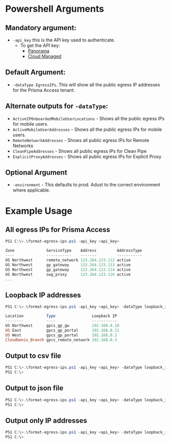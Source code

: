 # Powershell Arguments
## Mandatory argument:
* `-api_key` this is the API key used to authenticate.
  - To get the API key:
    - [Panorama](https://docs.paloaltonetworks.com/prisma/prisma-access/preferred/2-2/prisma-access-panorama-admin/prisma-access-overview/retrieve-ip-addresses-for-prisma-access)
    - [Cloud Managed](https://docs.paloaltonetworks.com/prisma/prisma-access/prisma-access-cloud-managed-admin/prisma-access-service-infrastructure/retrieve-ip-addresses-to-allow-for-prisma-access) 

## Default Argument:
* `-dataType EgressIPs`. This will show all the public egress IP addresses for the Prisma Access tenant.

## Alternate outputs for `-dataType`:
* `ActiveIPOnboardedMobileUserLocations` - Shows all the public egress IPs for mobile users.
* `ActiveMobileUserAddresses` - Shows all the public egress IPs for mobile users.
* `RemoteNetworkAddresses` - Shows all public egress IPs for Remote Networks
* `CleanPipeAddresses` - Shows all public egress IPs for Clean Pipe
* `ExplicitProxyAddresses` - Shows all public egress IPs for Explicit Proxy

## Optional Argument
* `-environment` - This defaults to prod. Adust to the correct environment where applicable.

# Example Usage
## All egress IPs for Prisma Access
```powershell
PS1 C:\>.\format-egress-ips.ps1 -api_key <api_key>

Zone              ServiceType    Address         AddressType
----              -----------    -------         -----------
US Northwest      remote_network 123.264.123.112 active
US Northwest      gp_gateway     123.264.123.113 active
US Northwest      gp_gateway     123.264.123.114 active
US Northwest      swg_proxy      123.264.123.116 active
...
```

## Loopback IP addresses
```powershell
PS1 C:\>.\format-egress-ips.ps1 -api_key <api_key> -dataType loopback_ip

Location          Type                Loopback IP
--------          ----                -----------
US Northwest      gpcs_gp_gw          192.168.0.10
US East           gpcs_gp_portal      192.168.0.11
US West           gpcs_gp_portal      192.168.0.2
CloudGenix_Branch gpcs_remote_network 192.168.0.3
```

## Output to csv file
```powershell
PS1 C:\>.\format-egress-ips.ps1 -api_key <api_key> -dataType loopback_ip -outputFile loopback.csv
PS1 C:\>
```

## Output to json file
```powershell
PS1 C:\>.\format-egress-ips.ps1 -api_key <api_key> -dataType loopback_ip -outputFile loopback.json
PS1 C:\>

```

## Output only IP addresses
```powershell
PS1 C:\>.\format-egress-ips.ps1 -api_key <api_key> -dataType loopback_ip -outputFile loopback.txt
PS1 C:\>

```
